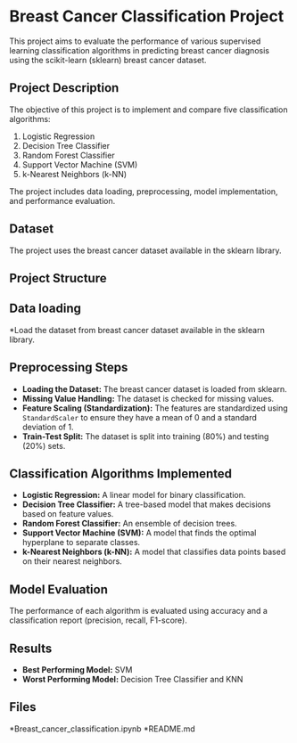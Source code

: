 # Breast Cancer Classification Project

This project aims to evaluate the performance of various supervised learning classification algorithms in predicting breast cancer diagnosis using the scikit-learn (sklearn) breast cancer dataset.

## Project Description

The objective of this project is to implement and compare five classification algorithms:

1.  Logistic Regression
2.  Decision Tree Classifier
3.  Random Forest Classifier
4.  Support Vector Machine (SVM)
5.  k-Nearest Neighbors (k-NN)

The project includes data loading, preprocessing, model implementation, and performance evaluation.

## Dataset

The project uses the breast cancer dataset available in the sklearn library.

## Project Structure

## Data loading

*Load the dataset from breast cancer dataset available in the sklearn library.

## Preprocessing Steps

* **Loading the Dataset:** The breast cancer dataset is loaded from sklearn.
* **Missing Value Handling:** The dataset is checked for missing values.
* **Feature Scaling (Standardization):** The features are standardized using `StandardScaler` to ensure they have a mean of 0 and a standard deviation of 1.
* **Train-Test Split:** The dataset is split into training (80%) and testing (20%) sets.

## Classification Algorithms Implemented

* **Logistic Regression:** A linear model for binary classification.
* **Decision Tree Classifier:** A tree-based model that makes decisions based on feature values.
* **Random Forest Classifier:** An ensemble of decision trees.
* **Support Vector Machine (SVM):** A model that finds the optimal hyperplane to separate classes.
* **k-Nearest Neighbors (k-NN):** A model that classifies data points based on their nearest neighbors.

## Model Evaluation

The performance of each algorithm is evaluated using accuracy and a classification report (precision, recall, F1-score).

## Results

* **Best Performing Model:** SVM
* **Worst Performing Model:** Decision Tree Classifier and KNN

## Files

*Breast_cancer_classification.ipynb
*README.md
